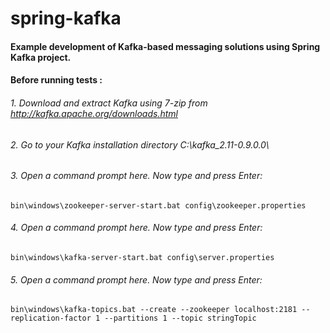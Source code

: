 # spring-kafka

#### Example development of Kafka-based messaging solutions using Spring Kafka project.
#### Before running tests : 
###### 1. Download and extract Kafka using 7-zip from http://kafka.apache.org/downloads.html
###### 2. Go to your Kafka installation directory C:\kafka_2.11-0.9.0.0\
###### 3. Open a command prompt here. Now type and press Enter: 
```
bin\windows\zookeeper-server-start.bat config\zookeeper.properties
```
###### 4. Open a command prompt here. Now type and press Enter: 
```
bin\windows\kafka-server-start.bat config\server.properties
```
###### 5. Open a command prompt here. Now type and press Enter:
```
bin\windows\kafka-topics.bat --create --zookeeper localhost:2181 --replication-factor 1 --partitions 1 --topic stringTopic
```
